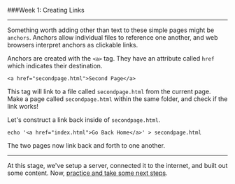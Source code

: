 ###Week 1: Creating Links

-----

Something worth adding other than text to these simple pages might be `anchors`. Anchors allow individual files to reference one another, and web browsers interpret anchors as clickable links.

Anchors are created with the `<a>` tag. They have an attribute called `href` which indicates their destination.

`<a href="secondpage.html">Second Page</a>`

This tag will link to a file called `secondpage.html` from the current page. Make a page called `secondpage.html` within the same folder, and check if the link works!

Let's construct a link back inside of `secondpage.html`.

`echo '<a href="index.html">Go Back Home</a>' > secondpage.html`

The two pages now link back and forth to one another.

-----

At this stage, we've setup a server, connected it to the internet, and built out some content. Now, [practice and take some next steps](homework.md).
